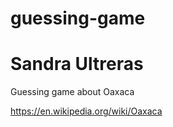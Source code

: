 # guessing-game

# Sandra Ultreras

Guessing game about Oaxaca

https://en.wikipedia.org/wiki/Oaxaca
